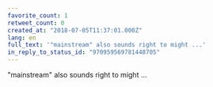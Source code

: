 ```yaml
---
favorite_count: 1
retweet_count: 0
created_at: "2018-07-05T11:37:01.000Z"
lang: en
full_text: '"mainstream" also sounds right to might ...'
in_reply_to_status_id: "970959569781448705"
---
```


"mainstream" also sounds right to might ...
